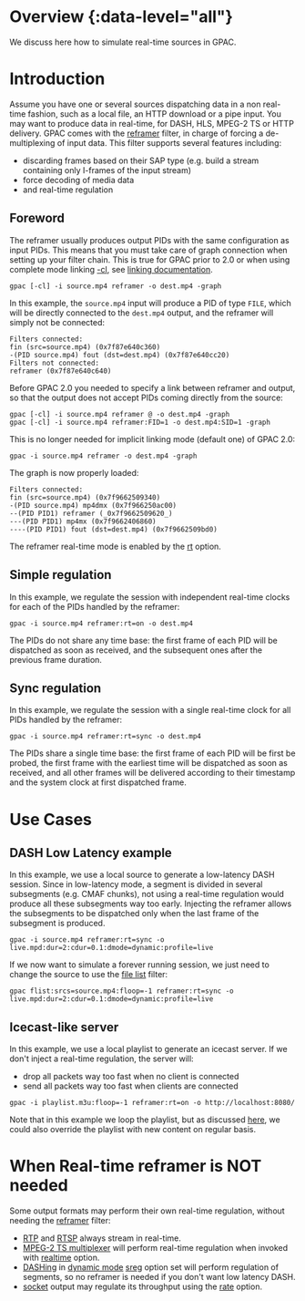 # Overview {:data-level="all"}

We discuss here how to simulate real-time sources in GPAC.  


# Introduction 

Assume you have one or several sources dispatching data in a non real-time fashion, such as a local file, an HTTP download or a pipe input. You may want to produce data in real-time, for DASH, HLS, MPEG-2 TS or HTTP delivery. 
GPAC comes with the [reframer](reframer) filter, in charge of forcing a de-multiplexing of input data. This filter supports several features including:

- discarding frames based on their SAP type (e.g. build a stream containing only I-frames of the input stream)
- force decoding of media data
- and real-time regulation

## Foreword

The reframer usually produces output PIDs with the same configuration as input PIDs. This means that you must take care of graph connection when setting up your filter chain.
This is true for GPAC prior to 2.0 or when using complete mode linking [-cl](gpac_general#cl), see [linking documentation](filters_general#filter-linking-link).
```
gpac [-cl] -i source.mp4 reframer -o dest.mp4 -graph
```

In this example, the `source.mp4` input will produce a PID of type `FILE`, which will be directly connected to the `dest.mp4` output, and the reframer will simply not be connected:

```
Filters connected:
fin (src=source.mp4) (0x7f87e640c360)
-(PID source.mp4) fout (dst=dest.mp4) (0x7f87e640cc20)
Filters not connected:
reframer (0x7f87e640c640)
```

Before GPAC 2.0 you needed to specify a link between reframer and output, so that the output does not accept PIDs coming directly from the source:

```
gpac [-cl] -i source.mp4 reframer @ -o dest.mp4 -graph
gpac [-cl] -i source.mp4 reframer:FID=1 -o dest.mp4:SID=1 -graph
```


This is no longer needed for implicit linking mode (default one) of GPAC 2.0:
```
gpac -i source.mp4 reframer -o dest.mp4 -graph
```

The graph is now properly loaded:
```
Filters connected:
fin (src=source.mp4) (0x7f9662509340)
-(PID source.mp4) mp4dmx (0x7f966250ac00)
--(PID PID1) reframer (_0x7f9662509620_)
---(PID PID1) mp4mx (0x7f9662406860)
----(PID PID1) fout (dst=dest.mp4) (0x7f9662509bd0)
```


The reframer real-time mode is enabled by the [rt](reframer#rt) option.

## Simple regulation
In this example, we regulate the session with independent real-time clocks for each of the PIDs handled by the reframer:

```
gpac -i source.mp4 reframer:rt=on -o dest.mp4
```

The PIDs do not share any time base: the first frame of each PID will be dispatched as soon as received, and the subsequent ones after the previous frame duration.

## Sync regulation
In this example, we regulate the session with a single real-time clock for all PIDs handled by the reframer:

```
gpac -i source.mp4 reframer:rt=sync -o dest.mp4
```

The PIDs share a single time base: the first frame of each PID will be first be probed, the first frame with the earliest time will be dispatched as soon as received, and all other frames will be delivered according to their timestamp and the system clock at first dispatched frame.

# Use Cases

## DASH Low Latency example
In this example, we use a local source to generate a low-latency DASH session. Since in low-latency mode, a segment is divided in several subsegments (e.g. CMAF chunks), not using a real-time regulation would produce all these subsegments way too early. Injecting the reframer allows the subsegments to be dispatched only when the last frame of the subsegment is produced.

```
gpac -i source.mp4 reframer:rt=sync -o live.mpd:dur=2:cdur=0.1:dmode=dynamic:profile=live
```

If we now want to simulate a forever running session, we just need to change the source to use the [file list](flist) filter:

```
gpac flist:srcs=source.mp4:floop=-1 reframer:rt=sync -o live.mpd:dur=2:cdur=0.1:dmode=dynamic:profile=live
```

## Icecast-like server
In this example, we use a local playlist to generate an icecast server. If we don't inject a real-time regulation, the server will:

- drop all packets way too fast when no client is connected
- send all packets way too fast when clients are connected

```
gpac -i playlist.m3u:floop=-1 reframer:rt=on -o http://localhost:8080/
```

Note that in this example we loop the playlist, but as discussed [here](flist#playlist-mode), we could also override the playlist with new content on regular basis.


# When Real-time reframer is NOT needed

Some output formats may perform their own real-time regulation, without needing the [reframer](reframer) filter: 
- [RTP](rtpout) and [RTSP](rtspout) always stream in real-time.
- [MPEG-2 TS multiplexer](m2tsmx) will perform real-time regulation when invoked with [realtime](m2tsmx#realtime) option.
- [DASHing](dasher) in [dynamic mode](dasher#dmode) [sreg](dasher#sreg) option set will perform regulation of segments, so no reframer is needed if you don't want low latency DASH.
- [socket](sockout) output may regulate its throughput using the [rate](sockout#rate) option.


